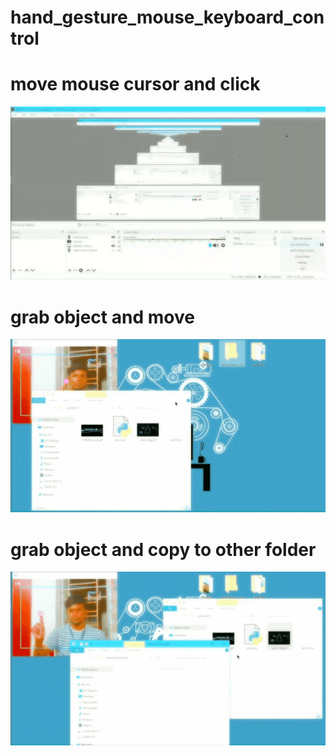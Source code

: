 # hand_gesture_mouse_keyboard_control

# move mouse cursor and click
![Alt Text](move_click.gif)

# grab object and move
![Alt Text](grab_object_move.gif)

# grab object and copy to other folder
![Alt Text](grab_object_copy.gif)
